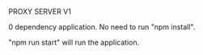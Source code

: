 PROXY SERVER V1

0 dependency application. No need to run "npm install".

"npm run start" will run the application.
